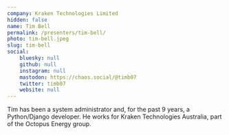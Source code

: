```yaml
---
company: Kraken Technologies Limited
hidden: false
name: Tim Bell
permalink: /presenters/tim-bell/
photo: tim-bell.jpeg
slug: tim-bell
social:
    bluesky: null
    github: null
    instagram: null
    mastodon: https://chaos.social/@timb07
    twitter: timb07
    website: null
---
```


Tim has been a system administrator and, for the past 9 years, a Python/Django developer. He works for Kraken Technologies Australia, part of the Octopus Energy group.
